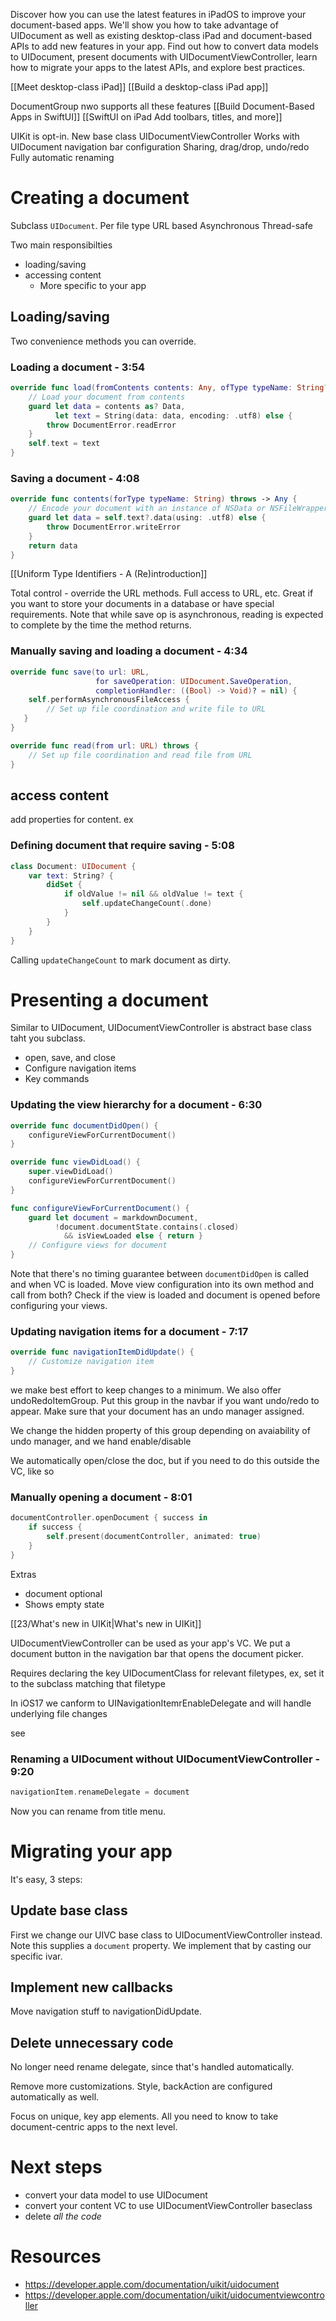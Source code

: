Discover how you can use the latest features in iPadOS to improve your document-based apps. We'll show you how to take advantage of UIDocument as well as existing desktop-class iPad and document-based APIs to add new features in your app. Find out how to convert data models to UIDocument, present documents with UIDocumentViewController, learn how to migrate your apps to the latest APIs, and explore best practices.

[[Meet desktop-class iPad]]
[[Build a desktop-class iPad app]]

DocumentGroup nwo supports all these features
[[Build Document-Based Apps in SwiftUI]]
[[SwiftUI on iPad Add toolbars, titles, and more]]

UIKit is opt-in.  New base class UIDocumentViewController
Works with UIDocument
navigation bar configuration
Sharing, drag/drop, undo/redo
Fully automatic renaming

# Creating a document
Subclass `UIDocument`.
Per file type
URL based
Asynchronous
Thread-safe

Two main responsibilties
* loading/saving
* accessing content
	* More specific to your app

## Loading/saving

Two convenience methods you can override.


### Loading a document - 3:54
```swift
override func load(fromContents contents: Any, ofType typeName: String?) throws {
    // Load your document from contents
    guard let data = contents as? Data,
          let text = String(data: data, encoding: .utf8) else {
        throw DocumentError.readError
    }
    self.text = text
}
```

### Saving a document - 4:08
```swift
override func contents(forType typeName: String) throws -> Any {
    // Encode your document with an instance of NSData or NSFileWrapper
    guard let data = self.text?.data(using: .utf8) else {
        throw DocumentError.writeError
    }
    return data
}
```


[[Uniform Type Identifiers - A (Re)introduction]]

Total control - override the URL methods.  Full access to URL, etc.  Great if you want to store your documents in a database or have special requirements.  Note that while save op is asynchronous, reading is expected to complete by the time the method returns.


### Manually saving and loading a document - 4:34
```swift
override func save(to url: URL,
                   for saveOperation: UIDocument.SaveOperation,
                   completionHandler: ((Bool) -> Void)? = nil) {
    self.performAsynchronousFileAccess {
        // Set up file coordination and write file to URL
   }
}

override func read(from url: URL) throws {
    // Set up file coordination and read file from URL
}
```

## access content

add properties for content.  ex


### Defining document that require saving - 5:08
```swift
class Document: UIDocument {
    var text: String? {
        didSet {
            if oldValue != nil && oldValue != text {
                self.updateChangeCount(.done)
            }
        }
    }
}
```

Calling `updateChangeCount` to mark document as dirty.  

# Presenting a document
Similar to UIDocument, UIDocumentViewController is abstract base class taht you subclass.

* open, save, and close
* Configure navigation items
* Key commands


### Updating the view hierarchy for a document - 6:30
```swift
override func documentDidOpen() {
    configureViewForCurrentDocument()
}

override func viewDidLoad() {
    super.viewDidLoad()
    configureViewForCurrentDocument()
}

func configureViewForCurrentDocument() {
    guard let document = markdownDocument,
          !document.documentState.contains(.closed)
            && isViewLoaded else { return }
    // Configure views for document
}
```

Note that there's no timing guarantee between `documentDidOpen` is called and when VC is loaded.  Move view configuration into its own method and call from both?  Check if the view is loaded and document is opened before configuring your views.



### Updating navigation items for a document - 7:17
```swift
override func navigationItemDidUpdate() {
    // Customize navigation item
}
```

we make best effort to keep changes to a minimum.  We also offer undoRedoItemGroup.  Put this group in the navbar if you want undo/redo to appear.  Make sure that your document has an undo manager assigned.

We change the hidden property of this group depending on avaiability of undo manager, and we hand enable/disable

We automatically open/close the doc, but if you need to do this outside the VC, like so


### Manually opening a document - 8:01
```swift
documentController.openDocument { success in
    if success {
        self.present(documentController, animated: true)
    }
}
```

Extras
* document optional
* Shows empty state

[[23/What's new in UIKit|What's new in UIKit]]

UIDocumentViewController can be used as your app's VC.  We put a document button in the navigation bar that opens the document picker.

Requires declaring the key UIDocumentClass for relevant filetypes, ex, set it to the subclass matching that filetype

In iOS17  we canform to UINavigationItemrEnableDelegate
and will handle underlying file changes

see 
### Renaming a UIDocument without UIDocumentViewController - 9:20
```swift
navigationItem.renameDelegate = document
```

Now you can rename from title menu.

# Migrating your app

It's easy, 3 steps:
## Update base class

First we change our UIVC base class to UIDocumentViewController instead.  Note this supplies a `document` property.  We implement that by casting our specific ivar.



## Implement new callbacks

Move navigation stuff to navigationDidUpdate.



## Delete unnecessary code
No longer need rename delegate, since that's handled automatically.

Remove more customizations.  Style, backAction are configured automatically as well.  

Focus on unique, key app elements.  All you need to know to take document-centric apps to the next level.

# Next steps
* convert your data model to use UIDocument
* convert your content VC to use UIDocumentViewController baseclass
* delete *all the code*
# Resources
* https://developer.apple.com/documentation/uikit/uidocument
* https://developer.apple.com/documentation/uikit/uidocumentviewcontroller
